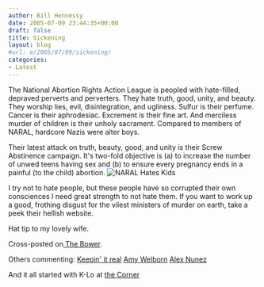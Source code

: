 ```yaml
---
author: Bill Hennessy
date: 2005-07-09 23:44:35+00:00
draft: false
title: Sickening
layout: blog
#url: e/2005/07/09/sickening/
categories:
- Latest
---
```


The National Abortion Rights Action League is peopled with hate-filled, depraved perverts and perverters. They hate truth, good, unity, and beauty. They worship lies, evil, disintegration, and ugliness. Sulfur is their perfume. Cancer is their aphrodesiac. Excrement is their fine art. And merciless murder of children is their unholy sacrament. Compared to members of NARAL, hardcore Nazis were alter boys.

Their latest attack on truth, beauty, good, and unity is their Screw Abstinence campaign. It's two-fold objective is (a) to increase the number of unwed teens having sex and (b) to ensure every pregnancy ends in a painful (to the child) abortion.
![NARAL Hates Kids](/wp-content/bannerscrewabstinence.jpg)


I try not to hate people, but these people have so corrupted their own consciences I need great strength to not hate them. If you want to work up a good, frothing disgust for the vilest ministers of murder on earth, take a peek their hellish website.

Hat tip to my lovely wife.

Cross-posted on[ The Bower](https://thebower.blogspot.com/2005/07/sickening.html).

Others commenting:
[Keepin' it real](https://rmfo-blogs.com/raekwon/archives/2005/07/09/keepin-it-real/)
[Amy Welborn](https://amywelborn.typepad.com/openbook/2005/07/what_they_reall.html)
[Alex Nunez](https://noonzwire.blogspot.com/2005/07/naral-advocates-promiscuity.html)

And it all started with K-Lo at [the Corner](https://noonzwire.blogspot.com/2005/07/naral-advocates-promiscuity.html)


